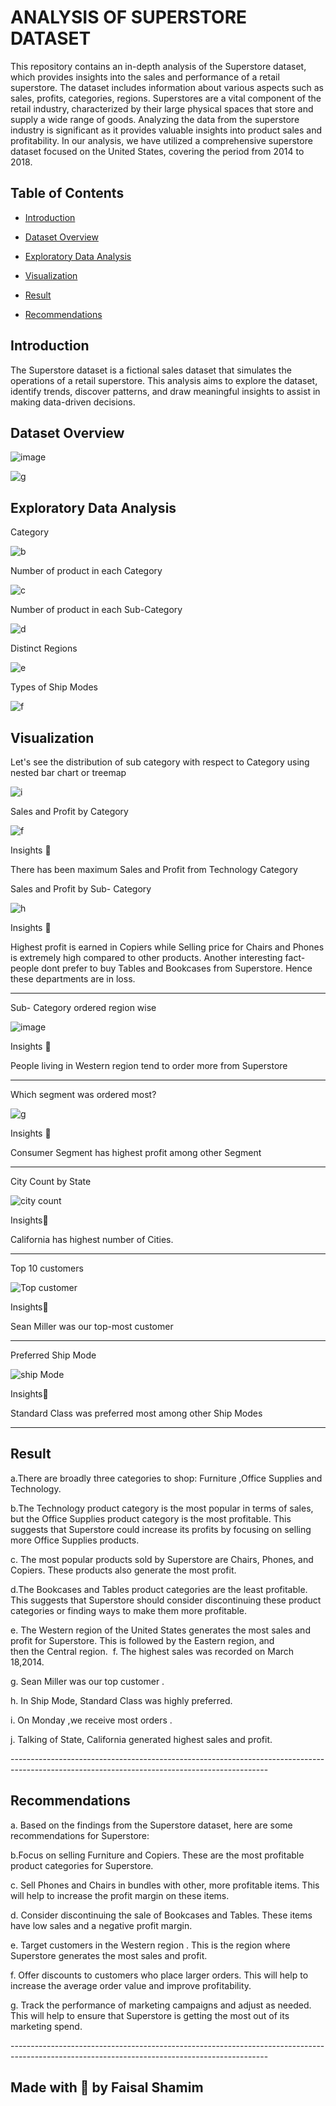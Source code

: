 # ANALYSIS OF SUPERSTORE DATASET

This repository contains an in-depth analysis of the Superstore dataset, which provides insights into the sales and performance of a retail superstore. The dataset includes information about various aspects such as sales, profits, categories, regions.
Superstores are a vital component of the retail industry, characterized by their large physical spaces that store and supply a wide range of goods. Analyzing the data from the superstore industry is significant as it provides valuable insights into product sales and profitability. In our analysis, we have utilized a comprehensive superstore dataset focused on the United States, covering the period from 2014 to 2018.​

## Table of Contents
- [Introduction](#introduction)
  
- [Dataset Overview](#dataset-overview)
  
- [Exploratory Data Analysis](#exploratory-data-analysis)
  
- [Visualization](#visualization)


- [Result](#result)

- [Recommendations](#recommendations)


## Introduction

The Superstore dataset is a fictional sales dataset that simulates the operations of a retail superstore. This analysis aims to explore the dataset, identify trends, discover patterns, and draw meaningful insights to assist in making data-driven decisions.

## Dataset Overview
![image](https://github.com/FaisalShmm/Superstore_analysis/assets/82232939/83f38733-d33d-4404-b2a9-111ff98a10dd)

![g](https://github.com/FaisalShmm/Superstore_analysis/assets/82232939/1f53ff73-6a5a-4e36-8b26-8b3c0cd7ad83)


## Exploratory Data Analysis

Category 

![b](https://github.com/FaisalShmm/Superstore_analysis/assets/82232939/8f652f05-e621-40d0-b1f2-14239e862248)

Number of product in each Category

![c](https://github.com/FaisalShmm/Superstore_analysis/assets/82232939/727a03b0-5bdf-4ed0-9bf6-c5494afc2608)

Number of product in each Sub-Category

![d](https://github.com/FaisalShmm/Superstore_analysis/assets/82232939/df69a0e7-3c16-488f-839b-1be53c36f9e7)

Distinct Regions

![e](https://github.com/FaisalShmm/Superstore_analysis/assets/82232939/b9f3c7f9-dbdf-41cd-8700-83b33843bee6)

Types of Ship Modes

![f](https://github.com/FaisalShmm/Superstore_analysis/assets/82232939/071a3d38-dfcb-4f99-ac33-666a3c37688e)

## Visualization

Let's see the distribution of sub category with respect to Category using nested bar chart or treemap

![i](https://github.com/FaisalShmm/Superstore_analysis/assets/82232939/650e9f11-a2ae-4f79-915b-6e7552f0bdee)

Sales and Profit by Category

![f](https://github.com/FaisalShmm/Superstore_analysis/assets/82232939/8ebcf319-5c63-42bd-b55b-29100360958d)

Insights 🔹

There has been maximum Sales and Profit from Technology Category

Sales and Profit by Sub- Category

![h](https://github.com/FaisalShmm/Superstore_analysis/assets/82232939/76e5cd99-7828-4bd4-be11-2b79c287485a)

Insights 🔹

Highest profit is earned in Copiers while Selling price for Chairs and Phones is extremely high compared to other products.
Another interesting fact- people dont prefer to buy Tables and Bookcases from Superstore. Hence these departments are in loss.

-----------------------------------------------------------------------------------------------------------------------------------------------

Sub- Category ordered region wise

![image](https://github.com/FaisalShmm/Superstore_analysis/assets/82232939/6d580819-b333-4fb0-917a-054cd7ac5165)

Insights 🔹

People living in Western region tend to order more from Superstore

-----------------------------------------------------------------------------------------------------------------------------------------------
Which segment was ordered most?

![g](https://github.com/FaisalShmm/Superstore_analysis/assets/82232939/406255bc-05f6-476c-9649-e56f9257070c)

Insights 🔹

Consumer Segment has highest profit among other Segment

-----------------------------------------------------------------------------------------------------------------------------------------------
City Count by State

![city count](https://github.com/FaisalShmm/Superstore_analysis/assets/82232939/9b973a62-4c2b-4171-a069-9721b5090db5)

 Insights🔹


California has highest number of Cities.

----------------------------------------------------------------------------------------------------------------------------------------------

Top 10 customers 

![Top customer](https://github.com/FaisalShmm/Superstore_analysis/assets/82232939/f874b74d-862b-49f1-bed8-9a3296989b30)

 Insights🔹
 
Sean Miller was our top-most customer

----------------------------------------------------------------------------------------------------------------------------------------------
Preferred Ship Mode

![ship Mode](https://github.com/FaisalShmm/Superstore_analysis/assets/82232939/e6ec5d49-7d1f-44f5-8166-b6cb2d085223)

 Insights🔹

 Standard Class was preferred most among other Ship Modes
 
----------------------------------------------------------------------------------------------------------------------------------------------
## Result

a.There are broadly three categories to shop: Furniture ,Office Supplies  and Technology.​

b.The Technology product category is the most popular in terms of sales, but the Office Supplies product category is the most profitable. 
  This suggests that Superstore could increase its profits by focusing on selling more Office Supplies products.​

c. The most popular products sold by Superstore are Chairs, Phones, and Copiers. These products also generate the most profit.​

d.The Bookcases and Tables product categories are the least profitable. This suggests that Superstore should consider discontinuing these 
   product categories or finding ways to make them more profitable.​

e. The Western region of the United States generates the most sales and profit for Superstore. This is followed by the Eastern region, and   
    then the Central region.​
​
f. The highest sales was recorded on March 18,2014.​

g. Sean Miller was our top customer .​

h. In Ship Mode, Standard Class was highly preferred.​

i. On Monday ,we receive most orders  .​

j. Talking of State, California generated highest sales and profit.​

​----------------------------------------------------------------------------------------------------------------------------------------------
## Recommendations

a. Based on the findings from the Superstore dataset, here are some recommendations for Superstore:​

b.Focus on selling Furniture and Copiers. These are the most profitable product categories for Superstore.​

c. Sell Phones and Chairs in bundles with other, more profitable items. This will help to increase the profit margin​ on these items.​

d. Consider discontinuing the sale of Bookcases and Tables. These items have low sales and a negative profit margin.​

e. Target customers in the Western region . This is the region where Superstore generates the most sales and profit.​

f. Offer discounts to customers who place larger orders. This will help to increase the average order value and improve profitability.​

g. Track the performance of marketing campaigns and adjust as needed. This will help to ensure that Superstore is getting the most out of its 
   marketing spend.​

​​----------------------------------------------------------------------------------------------------------------------------------------------
​
## Made with 🤍 by Faisal Shamim

​

 
